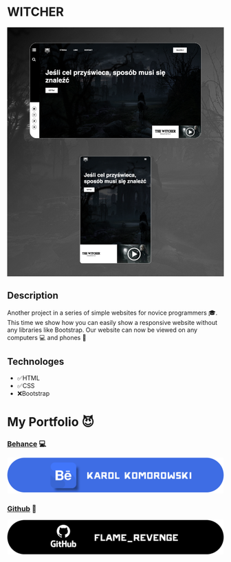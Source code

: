 # WITCHER
![Preview witcher](WITCHER.png)


## Description
Another project in a series of simple websites for novice programmers :mortar_board:. This time we show how you can easily show a responsive website without any libraries like Bootstrap. Our website can now be viewed on any computers :computer: and phones :iphone:

## Technologes
- :white_check_mark:HTML
- :white_check_mark:CSS
- :x:Bootstrap

# My Portfolio :smiling_imp:
### [Behance](https://www.behance.net/karolkomor1b9a) :computer:

![Behance Profile](behance_banner.png)
### [Github](https://github.com/FLaMeREVENGE) :paw_prints:

![GitHub Profile](github_black_2.png)
